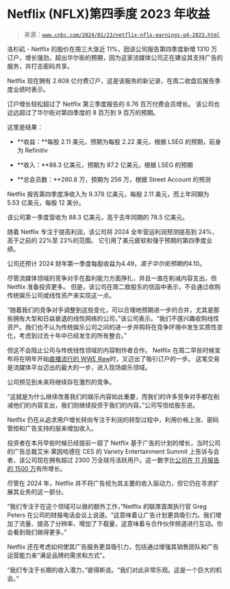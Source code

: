 <!--yml

category: 未分类

date: 2024-05-27 15:02:24

-->

# Netflix (NFLX)第四季度 2023 年收益

> 来源：[`www.cnbc.com/2024/01/23/netflix-nflx-earnings-q4-2023.html`](https://www.cnbc.com/2024/01/23/netflix-nflx-earnings-q4-2023.html)

洛杉矶 - Netflix 的股价在周三大涨近 11%，因该公司报告第四季度新增 1310 万订户，增长强劲，超出华尔街的预期，因为这家流媒体公司正在建设其支持广告的服务，并打击密码共享。

Netflix 现在拥有 2.608 亿付费订户，这是该服务的新记录，在周二收盘后报告季度业绩时表示。

订户增长轻松超过了 Netflix 第三季度报告的 8.76 百万付费会员增长。 该公司也远远超过了华尔街对第四季度的 8 百万到 9 百万的预期。

这里是结果：

+   **收益：**每股 2.11 美元，预期为每股 2.22 美元，根据 LSEG 的预期，前身为 Refinitiv

+   **收入：**88.3 亿美元，预期为 87.2 亿美元，根据 LSEG 的预期

+   **总会员数：**260.8 万，预期为 256 万，根据 Street Account 的预测

Netflix 报告第四季度净收入为 9.378 亿美元，每股 2.11 美元，而上年同期为 5.53 亿美元，每股 12 美分。

该公司第一季度营收为 88.3 亿美元，高于去年同期的 78.5 亿美元。

随着 Netflix 专注于提高利润，该公司将 2024 全年营运利润预测提高到 24%，高于之前的 22%至 23%的范围。 它引用了美元疲软和强于预期的第四季度业绩。

公司还预计 2024 财年第一季度每股收益为$4.49，高于华尔街预期的$4.10。

尽管流媒体领域的竞争对手在盈利能力方面挣扎，并且一直在削减内容支出，但 Netflix 准备投资更多。 但是，该公司在周二致股东的信函中表示，不会通过收购传统娱乐公司或线性资产来实现这一点。

“随着我们的竞争对手调整到这些变化，可以合理地预期进一步的合并，尤其是那些拥有大型和日益衰退的线性网络的公司，”该公司表示。“我们不感兴趣收购线性资产。我们也不认为传统娱乐公司之间的进一步并购将在竞争环境中发生实质性变化，考虑到过去十年中已经发生的所有整合。”

但这不会阻止公司与传统线性领域的内容制作者合作。 Netflix 在周二早些时候宣布将在明年开始[直播流行的 WWE Raw](https://www.cnbc.com/2024/01/23/netflix-to-stream-wwes-raw-starting-next-year.html)时，又迈出了吸引订户的一步。 这笔交易是流媒体平台迈出的最大的一步，进入现场娱乐领域。

公司预见到未来将继续存在激烈的竞争。

“这就是为什么继续改善我们的娱乐内容如此重要，而我们的许多竞争对手都在削减他们的内容支出，我们则继续投资于我们的内容。”公司写信给股东说。

Netflix 仍在从追求用户增长转向专注于利润的转型过程中，利用价格上涨、密码管控和广告支持的层来增加收入。

投资者在本月早些时候已经提前一窥了 Netflix 基于广告的计划的增长，当时公司的广告总裁艾米·莱因哈德在 CES 的 Variety Entertainment Summit 上告诉与会者，该公司现在拥有超过 2300 万全球月活跃用户。这一数字比[公司在 11 月报告的 1500 万](https://www.cnbc.com/2023/11/01/netflix-ad-supported-tier-15-million-subscribers.html)有所增长。

尽管在 2024 年，Netflix 并不将广告视为其主要的收入驱动力，但它仍在寻求扩展其业务的这一部分。

“我们专注于在这个领域可以做的额外工作，”Netflix 的联席首席执行官 Greg Peters 在公司的财报电话会议上说道。“这意味着让广告计划更具吸引力。我们增加了流量、提高了分辨率、增加了下载量，这意味着与合作伙伴频道进行互动。你会看到我们做得更多。”

Netflix 还在考虑如何使其广告服务更具吸引力，包括通过增强其销售团队和广告运营能力来“满足品牌的需求和方式”。

“我们专注于长期的收入潜力，”彼得斯说。“我们对此非常乐观。这是一个巨大的机会。”
